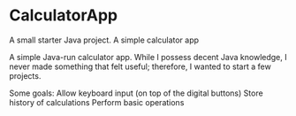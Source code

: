 # CalculatorApp
A small starter Java project. A simple calculator app

A simple Java-run calculator app. While I possess decent Java knowledge, I never made something that felt useful; therefore, I wanted to start a few projects.

Some goals:
Allow keyboard input (on top of the digital buttons)
Store history of calculations
Perform basic operations
